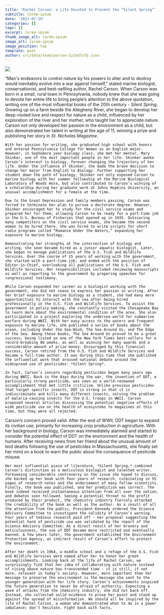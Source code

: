 ```yaml
---
title: 'Rachel Carson: a Life Devoted to Prevent the “Silent Spring”'
subtitle: lorem-ipsum
date: '2021-07-29'
categories: []
tags: []
excerpt: lorem-ipsum
thumb_image_alt: lorem-ipsum
image_alt: lorem-ipsum
image_position: top
template: post
author: src/data/team/person-5z1od7sfb.json
---
```


![](https://lh3.googleusercontent.com/AyBzMGloQIJBnbVB7QLXPMm1GVSBihG4g05Te_rW3UALeOOjo0Gws5SegnTi1F10zorGAL7oZuJWPAKpAFTyoQYK0Tcu-z2WMXdTaP4Gvxx-6fe66JF_YfE_rG_OZNClbdIhCgZl)


“Man's endeavors to control nature by his powers to alter and to destroy would inevitably evolve into a war against himself,” stated marine biologist, conservationist, and best-sellling author, Rachel Carson. When Carson was born in a small, rural town in Pennsylvania, nobody knew that she was going to devote her entire life to bring people’s attention to the above quotation, writing one of the most influential books of the 20th century - *Silent Spring*. Growing up on a farm beside the Allegheny River, she began to develop her deep-rooted love and respect for nature as a child, influenced by her exploration of the river and her mother, who taught her to appreciate nature. Carson not only developed her passion in the environment as a child, but also demonstrated her talent in writing at the age of 11, winning a prize and publishing her story in *St. Nicholas Magazine*. 

	With her passion for writing, she graduated high school with honors and entered Pennsylvania College for Women as an English major. However, in Sophomore year biology class, she met her mentor, Mary Skinker, one of the most important people in her life. Skinker awoke Carson’s interest in biology, forever changing the trajectory of her life. Under the influence of Skinker, she made the brave decision to change her major from English to Biology. Further supporting her student down the path of biology, Skinker not only exposed Carson to marine biology with her summer fellowship at the Marine Biological Laboratory of Woods Hole, but also contributed to Carson’s winning of a scholarship during her graduate work at Johns Hopkins University, an unusual accomplishment for a female at the time. 

	Due to the Great Depression and family members passing, Carson was forced to terminate her plan to pursue a doctorate degree. However, Skinker encouraged her to study for the civil service exams and prepared her for them, allowing Carson to be ready for a part-time job in the U.S. Bureau of Fisheries that opened up in 1935. Outscoring many competitors on the civil service exams, she became the second woman to be hired there. She was hired to write scripts for short radio programs called “Romance Under the Waters,” expanding her exposure to marine biology.

	Demonstrating her strengths at the intersection of biology and writing, she soon became hired as a junior aquatic biologist. Later, she began to manage publications of the U.S. Fish and Wildlife Services. Over the course of 15 years of working with the government, she started with a part-time job, and ended with the position of Editor-in-Chief, overlooking all publications of the U.S. Fish and Wildlife Services. Her responsibilities included reviewing manuscripts as well as reporting to the government by preparing speeches for congressional testimony.

	While Carson expanded her career as a biologist working with the government, she did not cease to express her passion in writing. After her brief exposure to marine biology as a student, she had many more opportunities to interact with the sea after being hired professionally in the U.S. Fish and Wildlife Services. To assist the government in policy making, she constantly visited the Chesapeake Bay to learn more about the environmental condition of the area. She also participated in a project exploring the undersea world for submarine warfare during WWII. With her easy access to the waters and frequent exposure to marine life, she published a series of books about the ocean, including Under the Sea-Wind, The Sea Around Us, and The Edge of the Sea. Among these books, The Sea Around Us proved to be a great success, being listed as one of the New York Times best-sellers for a record-breaking 86 weeks, as well as winning her many awards and a considerable amount of prize money. Encouraged by this financial success, Carson retired from the U.S. Fish and Wildlife Services and became a full-time author. It was during this time that she published the influential work that aroused national debate around the widespread use of pesticides: *Silent Spring*.

	In fact, Carson’s concern regarding pesticides began many years ago during WWII. Back in the days during the war, the invention of DDT, a particularly strong pesticide, was seen as a world-renowned accomplishment that met little criticism. Unlike previous pesticides that target specific insects, DDT is strong in that it is indiscriminate and kills many different insects, solving the problem of malaria-causing insects for the U.S. troops in WWII. Carson proposed several articles discussing the potential negative effects of wide pesticide use on the health of ecosystems to magazines at this time, but they were all rejected. 

Carson’s concern proved valid. After the end of WWII, DDT began to expand its civilian use, primarily for increasing crop production in agriculture. With her background in biology, Carson was immediately alarmed and started to consider the potential effect of DDT on the environment and the health of humans. After receiving news from her friend about the unusual amount of bird deaths following the use of pesticides in Massachusetts, she finally set her mind on a book to warn the public about the consequence of pesticide misuse.

	Her most influential piece of literature, *Silent Spring,* combined Carson’s distinction as a meticulous biologist and talented writer. Foreseeing considerable controversy on the issue she hoped to discuss, she backed up her book with four years of research, culminating in 55 pages of research notes and the endorsement of many fellow scientists. Finally, the book was published, and her prediction was correct. The book indeed received instantaneous attention from all over the nation, and debates soon followed. Seeing a potential threat to the profit produced by their product, the chemistry industry fiercely attacked the credibility of the book as well as the author. As a result of all the attention from the public, President Kennedy ordered the Science Advisory Committee to investigate the validity of Carson’s warning. Four years of tedious research paid off - her proposal suggesting the potential harm of pesticide use was validated by the report of the Science Advisory Committee. As a direct result of her bravery and meticulousness, the use of DDT became more restricted and eventually banned. A few years later, the government established the Environment Protection Agency, an indirect result of Carson’s effort to protect the environment.

	After her death in 1964, a middle school and a refuge of the U.S. Fish and Wildlife Services were named after her to honor her great accomplishments. Looking back at the life of Rachel Carson, we surprisingly find that her idea of collaborating with nature instead of rising above nature has transcended time - it is still, if not more, relevant in today’s society. However, more important than her message to preserve the environment is the message she sent to the younger generation with her life story. Carson’s achievements inspired the future generation to never be afraid of authority. Expecting a wave of attacks from the chemistry industry, she did not back off. Instead, she collected solid evidence to prove her point and stood up against the spread of misinformation. We should all be inspired by the life of Rachel Carson, a woman who demonstrated what to do in a power imbalance: don’t hesitate. Fight back with facts. 
